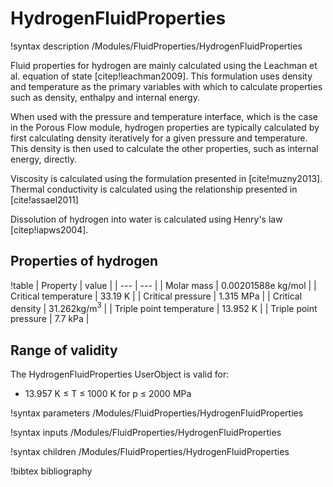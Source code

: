 # HydrogenFluidProperties

!syntax description /Modules/FluidProperties/HydrogenFluidProperties

Fluid properties for hydrogen are mainly calculated using the Leachman et al. equation of state
[citep!leachman2009]. This formulation uses density and temperature as the primary variables with
which to calculate properties such as density, enthalpy and internal energy.

When used with the pressure and temperature interface, which is the case in the Porous Flow module, hydrogen properties are typically calculated by first calculating density iteratively for a given pressure and temperature. This density is then used to calculate the other properties, such as internal energy, directly.

Viscosity is calculated using the formulation presented in [cite!muzny2013]. Thermal conductivity is calculated using the relationship presented in [cite!assael2011]

Dissolution of hydrogen into water is calculated using Henry's law [citep!iapws2004].

## Properties of hydrogen

!table
| Property             | value |
| --- | --- |
| Molar mass           | 0.00201588e kg/mol |
| Critical temperature | 33.19 K       |
| Critical pressure    | 1.315 MPa        |
| Critical density     | 31.262kg/m$^3$ |
| Triple point temperature | 13.952 K |
| Triple point pressure | 7.7 kPa |

## Range of validity

The HydrogenFluidProperties UserObject is valid for:

- 13.957 K $\le$ T $\le$ 1000 K for p $\le$ 2000 MPa

!syntax parameters /Modules/FluidProperties/HydrogenFluidProperties

!syntax inputs /Modules/FluidProperties/HydrogenFluidProperties

!syntax children /Modules/FluidProperties/HydrogenFluidProperties

!bibtex bibliography
